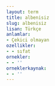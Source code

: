 ```yaml
---
layout: term
title: albenisiz
slug: albenisiz
lisan: Türkçe
anlamlar:
- Çekici olmayan
ozellikler:
- - sıfat
ornekler:
- - ''
orneklerkaynak:
- - ''
---
```


